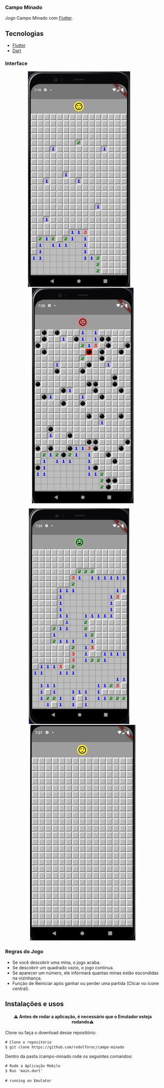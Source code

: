 ### Campo Minado
Jogo Campo Minado com [Flutter](https://flutter.dev/).

## Tecnologias
- [Flutter](https://flutter.dev/)
- [Dart](https://dart.dev/)

### Interface

<p align="center">
  <img src = "https://github.com/rodolforoc/campo-minado/blob/main/assets/demo/campo-minado-01.png" height="700">
  &nbsp;&nbsp;&nbsp;&nbsp;&nbsp;
  <img src = "https://github.com/rodolforoc/campo-minado/blob/main/assets/demo/campo-minado-02.png" height="700">
</p>
<p align="center">
  <img src = "https://github.com/rodolforoc/campo-minado/blob/main/assets/demo/campo-minado-03.png" height="700">
  &nbsp;&nbsp;&nbsp;&nbsp;&nbsp;
  <img src = "https://github.com/rodolforoc/campo-minado/blob/main/assets/demo/campo-minado.gif" height="700">
</p>


### Regras do Jogo

* Se você descobrir uma mina, o jogo acaba.
* Se descobrir um quadrado vazio, o jogo continua.
* Se aparecer um número, ele informará quantas minas estão escondidas na vizinhança.
* Função de Reiniciar após ganhar ou perder uma partida (Clicar no ícone central).

## Instalações e usos

<h4 align="center">
  ⚠️ Antes de rodar a aplicação, é necessário que o Emulador esteja rodando⚠️
</h4>

Clone ou faça o download desse repositório:

```
# Clone o repositório
$ git clone https://github.com/rodolforoc/campo-minado
```

Dentro da pasta /campo-minado rode os seguintes comandos:

```
# Rode a Aplicação Mobile
$ Run 'main.dart'

# running on Emulator
```
